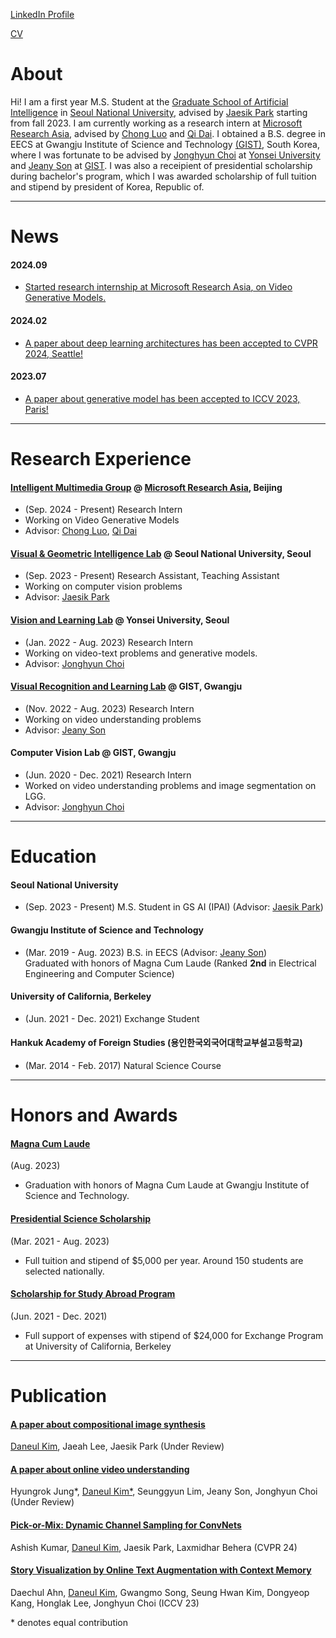 [LinkedIn Profile](https://www.linkedin.com/in/carpedkm/)

[CV](https://drive.google.com/file/d/15wjKeg_M8wibNwfXADxLTVgNfrutzW0p/view?usp=share_link)
# About
Hi! I am a first year M.S. Student at the [Graduate School of Artificial Intelligence](https://gsai.snu.ac.kr) in [Seoul National University](https://gsai.snu.ac.kr), advised by [Jaesik Park](https://jaesik.info) starting from fall 2023. I am currently working as a research intern at [Microsoft Research Asia](https://www.microsoft.com/en-us/research/), advised by [Chong Luo](https://www.microsoft.com/en-us/research/people/cluo/) and [Qi Dai](https://daiqi1989.github.io). I obtained a B.S. degree in EECS at Gwangju Institute of Science and Technology [(GIST)](https://www.gist.ac.kr), South Korea, where I was fortunate to be advised by [Jonghyun Choi](https://yonseivnl.github.io) at [Yonsei University](https://www.yonsei.ac.kr) and [Jeany Son](https://jeanyson.github.io/) at [GIST](https://www.gist.ac.kr). I was also a receipient of presidential scholarship during bachelor's program, which I was awarded scholarship of full tuition and stipend by president of Korea, Republic of.

---

# News
#### 2024.09
- <ins>Started research internship at [Microsoft Research Asia](https://www.microsoft.com/en-us/research/), on Video Generative Models.</ins>

#### 2024.02
- <ins>A paper about deep learning architectures has been accepted to [CVPR 2024, Seattle](https://cvpr.thecvf.com/)!</ins>

#### 2023.07
- <ins>A paper about generative model has been accepted to [ICCV 2023, Paris](https://iccv2023.thecvf.com/)!</ins>

---

# Research Experience
#### [Intelligent Multimedia Group](https://www.microsoft.com/en-us/research/group/internet-media/) @ [Microsoft Research Asia](https://www.microsoft.com/en-us/research/), Beijing
- (Sep. 2024 - Present) Research Intern
- Working on Video Generative Models
- Advisor: [Chong Luo](https://www.microsoft.com/en-us/research/people/cluo/), [Qi Dai](https://daiqi1989.github.i)

#### [Visual & Geometric Intelligence Lab](https://jaesik.info/) @ Seoul National University, Seoul
- (Sep. 2023 - Present) Research Assistant, Teaching Assistant
- Working on computer vision problems
- Advisor: [Jaesik Park](https://jaesik.info/)
  
#### [Vision and Learning Lab](https://yonseivnl.github.io) @ Yonsei University, Seoul
- (Jan. 2022 - Aug. 2023) Research Intern
- Working on video-text problems and generative models.
- Advisor: [Jonghyun Choi](https://ppolon.github.io/)

#### [Visual Recognition and Learning Lab](https://jeanyson.github.io/lab/) @ GIST, Gwangju
- (Nov. 2022 - Aug. 2023) Research Intern
- Working on video understanding problems
- Advisor: [Jeany Son](https://jeanyson.github.io/)

#### Computer Vision Lab @ GIST, Gwangju
- (Jun. 2020 - Dec. 2021) Research Intern
-  Worked on video understanding problems and image segmentation on LGG.
- Advisor: [Jonghyun Choi](https://ppolon.github.io/)

---

# Education
#### Seoul National University
- (Sep. 2023 - Present) M.S. Student in GS AI (IPAI) (Advisor: [Jaesik Park](https://jaesik.info/))

#### Gwangju Institute of Science and Technology
- (Mar. 2019 - Aug. 2023) B.S. in EECS (Advisor: [Jeany Son](https://jeanyson.github.io/)) \
Graduated with honors of Magna Cum Laude (Ranked **2nd** in Electrical Engineering and Computer Science)


#### University of California, Berkeley
- (Jun. 2021 - Dec. 2021) Exchange Student


#### Hankuk Academy of Foreign Studies (용인한국외국어대학교부설고등학교)
- (Mar. 2014 - Feb. 2017) Natural Science Course


---

# Honors and Awards

#### [Magna Cum Laude](https://carpedkm.github.io)
(Aug. 2023)
- Graduation with honors of Magna Cum Laude at Gwangju Institute of Science and Technology.

#### [Presidential Science Scholarship](https://www.kosaf.go.kr/ko/scholar.do?pg=scholarship05_05_01)
(Mar. 2021 - Aug. 2023) 
- Full tuition and stipend of $5,000 per year. Around 150 students are selected nationally.

#### [Scholarship for Study Abroad Program](https://ipa.gist.ac.kr/ipa/html/sub04/040202.html)
(Jun. 2021 - Dec. 2021)
- Full support of expenses with stipend of $24,000 for Exchange Program at University of California, Berkeley

---

# Publication

#### [A paper about compositional image synthesis](https://carpedkm.github.io)
<ins>Daneul Kim</ins>, Jaeah Lee, Jaesik Park
(Under Review)

#### [A paper about online video understanding](https://carpedkm.github.io)
Hyungrok Jung\*, <ins>Daneul Kim\*</ins>, Seunggyun Lim, Jeany Son, Jonghyun Choi
(Under Review)

#### [Pick-or-Mix: Dynamic Channel Sampling for ConvNets](https://carpedkm.github.io)
Ashish Kumar, <ins>Daneul Kim</ins>, Jaesik Park, Laxmidhar Behera
(CVPR 24)

#### [Story Visualization by Online Text Augmentation with Context Memory](https://arxiv.org/abs/2308.07575)
Daechul Ahn, <ins>Daneul Kim</ins>, Gwangmo Song, Seung Hwan Kim, Dongyeop Kang, Honglak Lee, Jonghyun Choi
(ICCV 23)


\* denotes equal contribution
